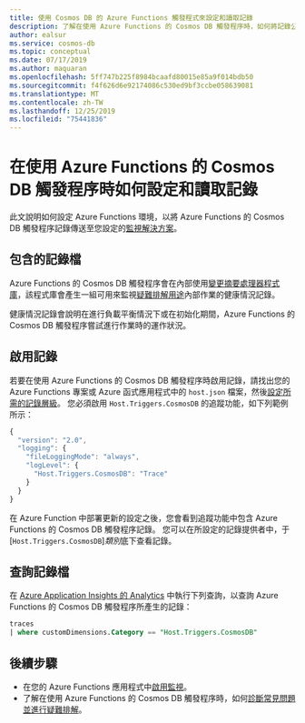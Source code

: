 ```yaml
---
title: 使用 Cosmos DB 的 Azure Functions 觸發程式來設定和讀取記錄
description: 了解在使用 Azure Functions 的 Cosmos DB 觸發程序時，如何將記錄公開至 Azure Functions 記錄管線
author: ealsur
ms.service: cosmos-db
ms.topic: conceptual
ms.date: 07/17/2019
ms.author: maquaran
ms.openlocfilehash: 5ff747b225f8984bcaafd80015e85a9f014bdb50
ms.sourcegitcommit: f4f626d6e92174086c530ed9bf3ccbe058639081
ms.translationtype: MT
ms.contentlocale: zh-TW
ms.lasthandoff: 12/25/2019
ms.locfileid: "75441836"
---
```

# <a name="how-to-configure-and-read-the-logs-when-using-azure-functions-trigger-for-cosmos-db"></a>在使用 Azure Functions 的 Cosmos DB 觸發程序時如何設定和讀取記錄

此文說明如何設定 Azure Functions 環境，以將 Azure Functions 的 Cosmos DB 觸發程序記錄傳送至您設定的[監視解決方案](../azure-functions/functions-monitoring.md)。

## <a name="included-logs"></a>包含的記錄檔

Azure Functions 的 Cosmos DB 觸發程序會在內部使用[變更摘要處理器程式庫](./change-feed-processor.md)，該程式庫會產生一組可用來監視[疑難排解用途](./troubleshoot-changefeed-functions.md)內部作業的健康情況記錄。

健康情況記錄會說明在進行負載平衡情況下或在初始化期間，Azure Functions 的 Cosmos DB 觸發程序嘗試進行作業時的運作狀況。

## <a name="enabling-logging"></a>啟用記錄

若要在使用 Azure Functions 的 Cosmos DB 觸發程序時啟用記錄，請找出您的 Azure Functions 專案或 Azure 函式應用程式中的 `host.json` 檔案，然後[設定所需的記錄層級](../azure-functions/functions-monitoring.md#log-configuration-in-hostjson)。 您必須啟用 `Host.Triggers.CosmosDB` 的追蹤功能，如下列範例所示：

```js
{
  "version": "2.0",
  "logging": {
    "fileLoggingMode": "always",
    "logLevel": {
      "Host.Triggers.CosmosDB": "Trace"
    }
  }
}
```

在 Azure Function 中部署更新的設定之後，您會看到追蹤功能中包含 Azure Functions 的 Cosmos DB 觸發程序記錄。 您可以在所設定的記錄提供者中，于 [`Host.Triggers.CosmosDB`]*類別*底下查看記錄。

## <a name="query-the-logs"></a>查詢記錄檔

在 [Azure Application Insights 的 Analytics](../azure-monitor/app/analytics.md) 中執行下列查詢，以查詢 Azure Functions 的 Cosmos DB 觸發程序所產生的記錄：

```sql
traces
| where customDimensions.Category == "Host.Triggers.CosmosDB"
```

## <a name="next-steps"></a>後續步驟

* 在您的 Azure Functions 應用程式中[啟用監視](../azure-functions/functions-monitoring.md)。
* 了解在使用 Azure Functions 的 Cosmos DB 觸發程序時，如何[診斷常見問題並進行疑難排解](./troubleshoot-changefeed-functions.md)。